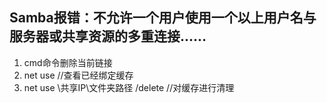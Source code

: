 ## Samba报错：不允许一个用户使用一个以上用户名与服务器或共享资源的多重连接...... 

1. cmd命令删除当前链接
2. net use  //查看已经绑定缓存
3. net use \\共享IP\文件夹路径 /delete  //对缓存进行清理
